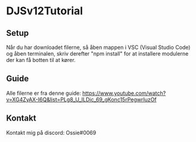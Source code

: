 # DJSv12Tutorial

## Setup

Når du har downloadet filerne, så åben mappen i VSC (Visual Studio Code) og åben terminalen, skriv derefter "npm install" for at installere modulerne der kan få botten til at kører.

## Guide

Alle filerne er fra denne guide: https://www.youtube.com/watch?v=XG4ZyAX-I6Q&list=PLg8_U_ILDic_69_gKonc15rPegwrIuzOf

## Kontakt

Kontakt mig på discord: Ossie#0069
